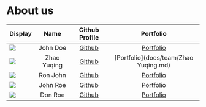 # About us

Display |    Name     |              Github Profile              | Portfolio 
--------|:-----------:|:----------------------------------------:|:---------:
![](https://via.placeholder.com/100.png?text=Photo) |  John Doe   |      [Github](https://github.com/)       | [Portfolio](docs/team/johndoe.md)
![](https://via.placeholder.com/100.png?text=Photo) | Zhao Yuqing | [Github](https://github.com/z0723-julie) | [Portfolio](docs/team/Zhao Yuqing.md)
![](https://via.placeholder.com/100.png?text=Photo) |  Ron John   |      [Github](https://github.com/)       | [Portfolio](docs/team/johndoe.md)
![](https://via.placeholder.com/100.png?text=Photo) |  John Roe   |      [Github](https://github.com/)       | [Portfolio](docs/team/johndoe.md)
![](https://via.placeholder.com/100.png?text=Photo) |   Don Roe   |      [Github](https://github.com/)       | [Portfolio](docs/team/johndoe.md)
